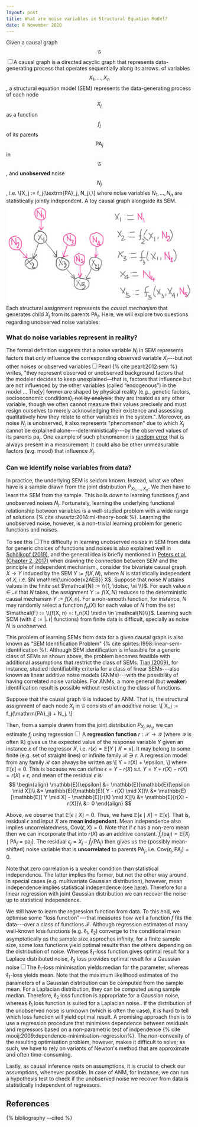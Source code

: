 ```yaml
---
layout: post
title: What are noise variables in Structural Equation Model?
date: 8 November 2020
---
```


Given a causal graph $$\mathcal{G}$$<label for="sn-causalgraph" class="margin-toggle sidenote-number"></label><input type="checkbox" id="sn-causalgraph" class="margin-toggle"/><span class="sidenote">A causal graph is a directed acyclic graph that represents data-generating process that operates sequentially along its arrows.</span> of variables $$X_1, \dotsc, X_n$$,
a structural equation model (SEM) represents the data-generating process of each node $$X_j$$ as a function $$f_j$$ of its parents $$\mathrm{PA}_j$$ in $$\mathcal{G}$$, and **unobserved** noise $$N_j$$, i.e.
\\[X_j := f_j(\textrm{PA}_j, N_j),\\]
where noise variables $N_1, \dotsc, N_n$ are statistically jointly independent. <span class="marginnote">A toy causal graph alongside its SEM. ![Toy SCM](/images/sem.png)</span> Each structural assignment represents the <i>causal mechanism</i> that generates child $X_j$ from its parents $\mathrm{PA}_j$. Here, we will explore two questions regarding unobserved noise variables:

<h3>What do noise variables represent in reality?</h3>

The formal definition suggests that a noise variable $N_j$ in SEM represents factors that _only_ influence the corresponding observed variable $X_j$---but not other noises or observed variables<label for="sn-pearl-noise" class="margin-toggle sidenote-number"></label><input type="checkbox" id="sn-pearl-noise" class="margin-toggle"/><span class="sidenote">Pearl {% cite pearl:2012:sem %} writes, "they represent observed or unobserved background factors that the modeler decides to keep unexplained—that is, factors that influence but are not influenced by the other variables (called “endogenous”) in the model ... The[y] ~~former~~ are shaped by physical reality (e.g., genetic factors, socioeconomic conditions)~~, not by analysis~~; they are treated as any other variable, though we often cannot measure their values precisely and must resign ourselves to merely acknowledging their existence and assessing qualitatively how they relate to other variables in the system."</span>.  Moreover, as noise $N_j$ is unobserved, it also represents "phenomenon" due to which $X_j$ cannot be explained alone---deterministically---by the observed values of its parents $\textrm{pa}_j$. One example of such phenomenon is [random error](https://www.physics.umd.edu/courses/Phys276/Hill/Information/Notes/ErrorAnalysis.html) that is always present in a measurement. It could also be other unmeasurable factors (e.g. mood) that influence $X_j$.

<h3>Can we identify noise variables from data?</h3>

In practice, the underlying SEM is seldom known. Instead, what we often have is a sample drawn from the joint distribution $P_{X_1, \dotsc, X_n}$. We then have to learn the SEM from the sample. This boils down to learning functions $f_j$ and unobserved noises $N_j$. Fortunately, learning the underlying functional relationship between variables is a well-studied problem with a wide range of solutions {% cite shwartz:2014:ml-theory-book %}. Learning the unobserved noise, however, is a non-trivial learning problem for generic functions and noises.

To see this<label for="sn-learn-noise" class="margin-toggle sidenote-number"></label><input type="checkbox" id="sn-learn-noise" class="margin-toggle"/><span class="sidenote">The difficulty in learning unobserved noises in SEM from data for generic choices of functions and noises is also explained well in [Schölkopf (2019)](#schölkopf:2019:causality-ml)<span style="display:none">{% cite schölkopf:2019:causality-ml %}</span>, and the general idea is briefly mentioned in [Peters et al. (Chapter 2, 2017)](#peters:2017:book)<span style="display:none">{% cite peters:2017:book %}</span> when drawing the connection between SEM and the principle of independent mechanism.</span>, consider the bivariate causal graph $X \rightarrow Y$ induced by the SEM $Y := f(X, N)$,
where $N$ is statistically independent of $X$, i.e. $N \mathrel{\unicode{x2AEB}} X$. Suppose that noise $N$ attains values in the finite set $\mathcal{N} := \\{1, \dotsc, \xi \\}$.
For each value $n \in \mathcal{N}$ that $N$ takes, the assignment $Y := f(X, N)$ reduces to the
deterministic causal mechanism $Y := f(X, n)$. For a non-smooth function, for instance, $N$ may randomly select a function $f_n(X)$ for each value of $N$ from the set $\mathcal{F} := \\{f(X, n) =: f_n(X) \mid n \in \mathcal{N}\\}$.
Learning such SCM (with $\xi := |\mathcal{N}|$ functions) from finite data is difficult, specially as noise $N$ is <i>unobserved</i>.


This problem of learning SEMs from data for a given causal graph is also known as "SEM Identification Problem" {% cite spirtes:1998:linear-sem-identification %}. Although SEM identification is infeasible for a generic class of SEMs as shown above, the problem becomes feasible with additional assumptions that restrict the class of SEMs. [Tian (2009)](#tian:2009:linear-sem-identification)<span style="display:none">{% cite tian:2009:linear-sem-identification %}</span>, for instance, studied identifiability criteria for a class of linear SEMs---also known as linear additive noise models (ANMs)---with the possibility of having correlated noise variables. For ANMs, a more general (but **weaker**) identification result is possible without restricting the class of functions. 

Suppose that the causal graph $\mathcal{G}$ is induced by ANM. That is, the structural assignment of each node $X_j$ in $\mathcal{G}$ consists of an _additive_ noise:
\\[
    X_j := f_j(\mathrm{PA}_j) + N_j.
\\]

Then, from a sample drawn from the joint distribution $P_{X_j, \mathrm{PA}_j}$, we can estimate $f_j$ using regression<label for="sn-regression" class="margin-toggle sidenote-number"></label><input type="checkbox" id="sn-regression" class="margin-toggle"/><span class="sidenote">
A **regression function** $r:\mathcal{X} \rightarrow \mathcal{Y}$ (where $\mathcal{Y}$ is often $\mathbb{R}$) gives us the expected value of the response variable $Y$ given an instance $x$ of the regressor $X$, i.e. $r(x) = \mathbb{E}[Y \mid X=x]$. It may belong to some finite (e.g. set of straight lines) or infinite family $\mathcal{R} \ni r$. A regression model from any family $\mathcal{R}$ can always be written as 
\\[
    Y = r(X) + \epsilon,
\\]
where $\mathbb{E}[\epsilon] = 0$. This is because we can define $\epsilon = Y - r(X)$ s.t. $Y = Y + r(X) - r(X)$ $= r(X) + \epsilon$, and mean of the residual $\epsilon$ is 
<span style="display: inline-block; visibility:hidden">space </span>
$$
    \begin{align}
    \mathbb{E}[\epsilon] &= \mathbb{E}[\mathbb{E}[\epsilon \mid X]]\\
                         &= \mathbb{E}[\mathbb{E}[ Y - r(X) \mid X]]\\ 
                         &= \mathbb{E}[\mathbb{E}[ Y  \mid X] - \mathbb{E}[r(X) \mid X]]\\
                         &= \mathbb{E}[r(X) - r(X)]\\
                         &= 0
    \end{align}
$$
<!-- <span style="display: inline-block; visibility:hidden">space</span> -->
Above, we observe that $\mathbb{E}[\epsilon \mid X] = 0$. Thus, we have $\mathbb{E}[\epsilon \mid X] = \mathbb{E}[\epsilon]$. That is, residual $\epsilon$ and input $X$ are **mean independent**. Mean independence also implies uncorrelatedness, $\textrm{Cov}(\epsilon, X)=0$. Note that if $\epsilon$ has a non-zero mean then we can incorporate that into $r(X)$ as an additive constant.
</span>
 $\hat{f}_j(\textrm{pa}_j) = \mathbb{E}[X_j \mid \textrm{PA}_j=\textrm{pa}_j]$. The residual $\epsilon_j = X_j - \hat{f}_j(\textrm{PA}_j)$ then gives us the (possibly mean-shifted) noise variable that is **uncorrelated** to parents $\textrm{PA}_j$, i.e. $\mathrm{Cov}(\epsilon_j, \textrm{PA}_j)=0$. 

Note that zero correlation is a weaker condition than statistical independence. The latter implies the former, but not the other way around. In special cases (e.g. multivariate Gaussian distribution), however, mean independence implies statistical independence (see <a href="https://en.wikipedia.org/wiki/Normally_distributed_and_uncorrelated_does_not_imply_independent">here</a>). Therefore for a linear regression with joint Gaussian distribution we can recover the noise up to statistical independence.

We still have to learn the regression function from data. To this end, we optimise some "loss function"---that measures how well a function $f$ fits the data---over a class of functions $\mathcal{F}$. Although regression estimates of many well-known loss functions (e.g. $\ell_1$, $\ell_2$) converge to the conditional mean asymptotically as the sample size approches infinity, for a finite sample size, some loss functions yield optimal results than the others depending on the distribution of noise. Whereas $\ell_1$-loss function gives optimal result for a Laplace distributed noise, $\ell_2$ loss provides optimal result for a Gaussian noise<label for="sn-ml-estimation" class="margin-toggle sidenote-number"></label><input type="checkbox" id="sn-ml-estimation" class="margin-toggle"/><span class="sidenote">The $\ell_1$-loss minimisation yields median for the parameter, whereas $\ell_1$-loss yields mean. Note that the maximum likelihood estimates of the parameters of a Gaussian distribution can be computed from the sample mean. For a Laplacian distribution, they can be computed using sample median. Therefore, $\ell_2$ loss function is appropriate for a Gaussian noise, whereas $\ell_1$ loss function is suited for a Laplacian noise.</span>. If the distribution of the unobserved noise is unknown (which is often the case), it is hard to tell which loss function will yield optimal result. A promising approach then is to use a regression procedure that minimises dependence between residuals and regressors based on a non-parametric test of indpendence {% cite mooij:2009:dependence-minimisation-regression%}. The non-convexity of the resulting optimisation problem, however, makes it difficult to solve; as such, we have to rely on variants of Newton's method that are approximate and often time-consuming.

Lastly, as causal inference rests on assumptions, it is crucial to check our assumptions, whenever possible. In case of ANM, for instance, we can run a hypothesis test to check if the unobserved noise we recover from data is statistically independent of regressors.


References
----------

{% bibliography --cited %}
